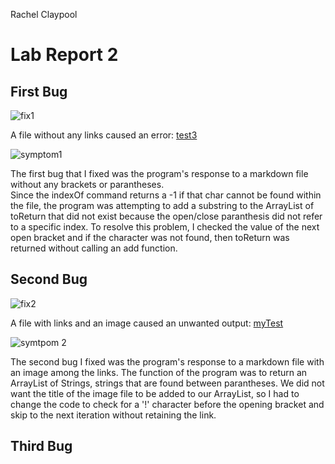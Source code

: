 Rachel Claypool
# Lab Report 2


## First Bug
![fix1](https://user-images.githubusercontent.com/97620200/151439793-0cdd4dfe-4d86-4481-b10e-e034488e40ff.jpg)

A file without any links caused an error:
[test3](https://github.com/raclay/markdown-parse/blob/main/test3.md?plain=1)


![symptom1](https://user-images.githubusercontent.com/97620200/151440397-be5e8cf1-25db-4cbf-b5d4-74bbd37287bc.jpg)

The first bug that I fixed was the program's response to a markdown file without any brackets or parantheses.  
Since the indexOf command returns a -1 if that char cannot be found within the file, the program was attempting to 
add a substring to the ArrayList of toReturn that did not exist because the open/close paranthesis did not refer to
a specific index.  To resolve this problem, I  checked the value of the next open bracket and if the character was 
not found, then toReturn was returned without calling an add function.

## Second Bug
![fix2](https://user-images.githubusercontent.com/97620200/151491802-3c4182b4-69d4-43fb-b5f2-57cee078a94e.jpg)

A file with links and an image caused an unwanted output:
[myTest](https://github.com/raclay/markdown-parse/blob/main/myTest.md?plain=1)


![symtpom 2](https://user-images.githubusercontent.com/97620200/151492026-92913be0-72b1-4ad5-a3f0-bbcf007432e3.jpg)

The second bug I fixed was the program's response to a markdown file with an image among the links.  The function of
the program was to return an ArrayList of Strings, strings that are found between parantheses.  We did not want the title
of the image file to be added to our ArrayList, so I had to change the code to check for a '!' character before the opening
bracket and skip to the next iteration without retaining the link.

## Third Bug
